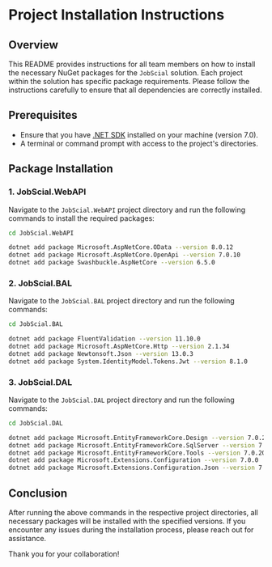 # Project Installation Instructions

## Overview

This README provides instructions for all team members on how to install the necessary NuGet packages for the `JobScial` solution. Each project within the solution has specific package requirements. Please follow the instructions carefully to ensure that all dependencies are correctly installed.

## Prerequisites

- Ensure that you have [.NET SDK](https://dotnet.microsoft.com/download) installed on your machine (version 7.0).
- A terminal or command prompt with access to the project's directories.

## Package Installation

### 1. JobScial.WebAPI

Navigate to the `JobScial.WebAPI` project directory and run the following commands to install the required packages:

```bash
cd JobScial.WebAPI

dotnet add package Microsoft.AspNetCore.OData --version 8.0.12
dotnet add package Microsoft.AspNetCore.OpenApi --version 7.0.10
dotnet add package Swashbuckle.AspNetCore --version 6.5.0
```

### 2. JobScial.BAL

Navigate to the `JobScial.BAL` project directory and run the following commands:

```bash
cd JobScial.BAL

dotnet add package FluentValidation --version 11.10.0
dotnet add package Microsoft.AspNetCore.Http --version 2.1.34
dotnet add package Newtonsoft.Json --version 13.0.3
dotnet add package System.IdentityModel.Tokens.Jwt --version 8.1.0
```

### 3. JobScial.DAL

Navigate to the `JobScial.DAL` project directory and run the following commands:

```bash
cd JobScial.DAL

dotnet add package Microsoft.EntityFrameworkCore.Design --version 7.0.20
dotnet add package Microsoft.EntityFrameworkCore.SqlServer --version 7.0.20
dotnet add package Microsoft.EntityFrameworkCore.Tools --version 7.0.20
dotnet add package Microsoft.Extensions.Configuration --version 7.0.0
dotnet add package Microsoft.Extensions.Configuration.Json --version 7.0.0
```

## Conclusion

After running the above commands in the respective project directories, all necessary packages will be installed with the specified versions. If you encounter any issues during the installation process, please reach out for assistance.

Thank you for your collaboration!
